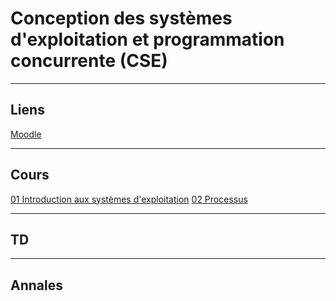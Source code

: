 # Conception des systèmes d'exploitation et programmation concurrente (CSE)

***

## Liens
[Moodle](https://im2ag-moodle.e.ujf-grenoble.fr/course/view.php?id=104)

***

## Cours
[01 Introduction aux systèmes d'exploitation](Cours/01_Introduction_aux_systemes_dexploitation.pdf)
[02 Processus](Cours/02_Processus.pdf)

***

## TD

***

## Annales
